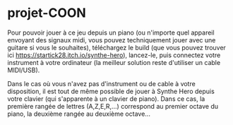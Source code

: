 # projet-COON


Pour pouvoir jouer à ce jeu depuis un piano (ou n'importe quel appareil envoyant des signaux midi, vous pouvez techniquement jouer avec une guitare si vous le souhaites),
téléchargez le build (que vous pouvez trouver ici https://startick28.itch.io/synthe-hero), lancez-le, puis connectez votre instrument à votre ordinateur (la meilleur solution reste d'utiliser un cable MIDI/USB).

Dans le cas où vous n'avez pas d'instrument ou de cable à votre disposition, il est tout de même possible de jouer à Synthe Hero depuis votre clavier (qui s'apparente à un clavier de piano).
Dans ce cas, la première rangée de lettres (A,Z,E,R,...) correspond au premier octave du piano, la deuxième rangée au deuxième octave...
